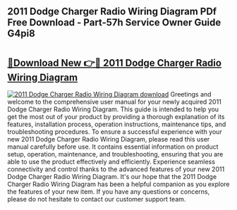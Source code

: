 ## 2011 Dodge Charger Radio Wiring Diagram PDf Free Download - Part-57h Service Owner Guide G4pi8

# <h2><a href="http://dfsoo5.blite.top/?on=2011+Dodge+Charger+Radio+Wiring+Diagram">🔗Download New 👉🔴 2011 Dodge Charger Radio Wiring Diagram</a></h2>

[![2011 Dodge Charger Radio Wiring Diagram download](https://i.imgur.com/lujVjoI.png)](http://dfsoo5.blite.top/?on=2011+Dodge+Charger+Radio+Wiring+Diagram)
Greetings and welcome to the comprehensive user manual for your newly acquired 2011 Dodge Charger Radio Wiring Diagram. This guide is intended to help you get the most out of your product by providing a thorough explanation of its features, installation process, operation instructions, maintenance tips, and troubleshooting procedures. To ensure a successful experience with your new 2011 Dodge Charger Radio Wiring Diagram, please read this user manual carefully before use. It contains essential information on product setup, operation, maintenance, and troubleshooting, ensuring that you are able to use the product effectively and efficiently. Experience seamless connectivity and control thanks to the advanced features of your new 2011 Dodge Charger Radio Wiring Diagram. It's our hope that the 2011 Dodge Charger Radio Wiring Diagram has been a helpful companion as you explore the features of your new item. If you have any questions or concerns, please do not hesitate to contact our customer support team.
